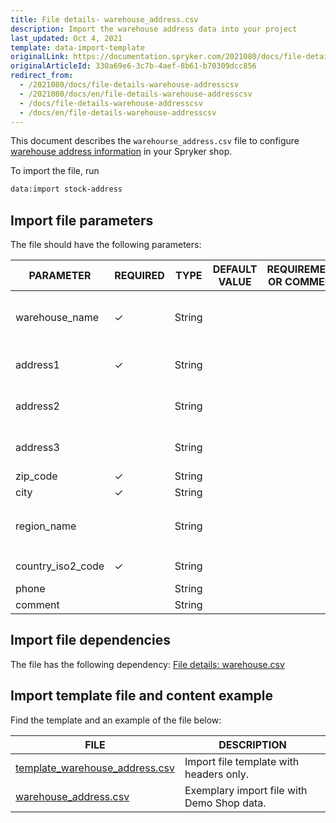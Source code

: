 ```yaml
---
title: File details- warehouse_address.csv
description: Import the warehouse address data into your project
last_updated: Oct 4, 2021
template: data-import-template
originalLink: https://documentation.spryker.com/2021080/docs/file-details-warehouse-addresscsv
originalArticleId: 330a69e6-3c7b-4aef-8b61-b70309dcc856
redirect_from:
  - /2021080/docs/file-details-warehouse-addresscsv
  - /2021080/docs/en/file-details-warehouse-addresscsv
  - /docs/file-details-warehouse-addresscsv
  - /docs/en/file-details-warehouse-addresscsv
---
```


This document describes the `warehourse_address.csv` file to configure [warehouse address information](/docs/scos/user/features/{{page.version}}/inventory-management-feature-overview.html#defining-a-warehouse-address) in your Spryker shop.

To import the file, run

```bash
data:import stock-address
```

## Import file parameters
The file should have the following parameters:


| PARAMETER | REQUIRED | TYPE | DEFAULT VALUE | REQUIREMENTS OR COMMENTS | DESCRIPTION |
| --- | --- | --- | --- | --- | --- |
| warehouse_name | &check; | String |  |  | Warehouse name from the [warehouse.csv](/docs/scos/dev/data-import/{{page.version}}/data-import-categories/commerce-setup/file-details-warehouse.csv.html) file |
| address1 | &check; | String |  |  | Warehouse address—first line |
| address2 |  | String |  |  | Warehouse address—second line |
| address3 |  | String |  |  | Warehouse address—third line |
| zip_code | &check; | String |  |  | Zipcode |
| city | &check; | String |  |  | City |
| region_name |  |String |  |  | Region name from the `spy_regionDB` table |
| country_iso2_code | &check; | String |  |  | ISO 2 country code |
| phone |  | String |  |  |Phone number |
| comment |  | String |  |  | Comment |

## Import file dependencies
The file has the following dependency:
[File details: warehouse.csv](/docs/scos/dev/data-import/{{page.version}}/data-import-categories/commerce-setup/file-details-warehouse-store.csv.html)

## Import template file and content example
Find the template and an example of the file below:


| FILE | DESCRIPTION |
| --- | --- |
|[ template_warehouse_address.csv](https://spryker.s3.eu-central-1.amazonaws.com/docs/Developer+Guide/Back-End/Data+Manipulation/Data+Ingestion/Data+Import/Data+Import+Categories/Commerce+Setup/Template%2Bwarehouse_address.csv) | Import file template with headers only. |
| [warehouse_address.csv](https://spryker.s3.eu-central-1.amazonaws.com/docs/Developer+Guide/Back-End/Data+Manipulation/Data+Ingestion/Data+Import/Data+Import+Categories/Commerce+Setup/warehouse_address.csv) | Exemplary import file with Demo Shop data. |

